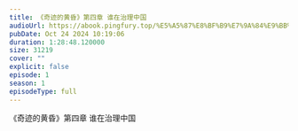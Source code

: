 ```yaml
---
title: 《奇迹的黄昏》第四章 谁在治理中国
audioUrl: https://abook.pingfury.top/%E5%A5%87%E8%BF%B9%E7%9A%84%E9%BB%84%E6%98%8F-4-%E7%AC%AC%E5%9B%9B%E7%AB%A0%20%E8%B0%81%E5%9C%A8%E6%B2%BB%E7%90%86%E4%B8%AD%E5%9B%BD-w5dihti9.mp3
pubDate: Oct 24 2024 10:19:06
duration: 1:28:48.120000
size: 31219
cover: ""
explicit: false
episode: 1
season: 1
episodeType: full
---
```

《奇迹的黄昏》第四章 谁在治理中国